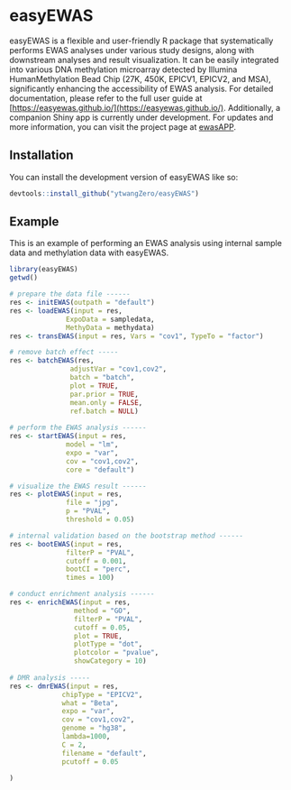 
# easyEWAS

<!-- badges: start -->
  <!-- badges: end -->
  
  easyEWAS is a flexible and user-friendly R package that systematically performs EWAS analyses under various study designs, along with downstream analyses and result visualization. It can be easily integrated into various DNA methylation microarray detected by Illumina HumanMethylation Bead Chip (27K, 450K, EPICV1, EPICV2, and MSA), significantly enhancing the accessibility of EWAS analysis. For detailed documentation, please refer to the full user guide at [https://easyewas.github.io/](https://easyewas.github.io/). Additionally, a companion Shiny app is currently under development. For updates and more information, you can visit the project page at [ewasAPP](https://github.com/ytwangZero/ewasAPP).

## Installation

You can install the development version of easyEWAS like so:
  
  ``` r
devtools::install_github("ytwangZero/easyEWAS")
```

## Example

This is an example of performing an EWAS analysis using internal sample data and methylation data with easyEWAS.
  
  ``` r
library(easyEWAS)
getwd()

# prepare the data file ------
res <- initEWAS(outpath = "default")
res <- loadEWAS(input = res,
                ExpoData = sampledata,
                MethyData = methydata)
res <- transEWAS(input = res, Vars = "cov1", TypeTo = "factor")

# remove batch effect -----
res <- batchEWAS(res,
                 adjustVar = "cov1,cov2",
                 batch = "batch",
                 plot = TRUE,
                 par.prior = TRUE,
                 mean.only = FALSE,
                 ref.batch = NULL)
                 
# perform the EWAS analysis ------
res <- startEWAS(input = res,
                model = "lm",
                expo = "var",
                cov = "cov1,cov2",
                core = "default")

# visualize the EWAS result ------
res <- plotEWAS(input = res,
                file = "jpg",
                p = "PVAL",
                threshold = 0.05)

# internal validation based on the bootstrap method ------
res <- bootEWAS(input = res,
                filterP = "PVAL",
                cutoff = 0.001,
                bootCI = "perc",
                times = 100)

# conduct enrichment analysis ------
res <- enrichEWAS(input = res,
                  method = "GO",
                  filterP = "PVAL",
                  cutoff = 0.05,
                  plot = TRUE,
                  plotType = "dot",
                  plotcolor = "pvalue",
                  showCategory = 10)
                  
# DMR analysis -----
res <- dmrEWAS(input = res,
               chipType = "EPICV2",
               what = "Beta",
               expo = "var",
               cov = "cov1,cov2",
               genome = "hg38",
               lambda=1000,
               C = 2,
               filename = "default",
               pcutoff = 0.05
         
)

```

